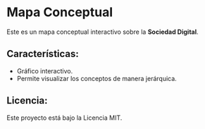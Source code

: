 # Mapa Conceptual

Este es un mapa conceptual interactivo sobre la **Sociedad Digital**.

## Características:
- Gráfico interactivo.
- Permite visualizar los conceptos de manera jerárquica.

## Licencia:
Este proyecto está bajo la Licencia MIT.
